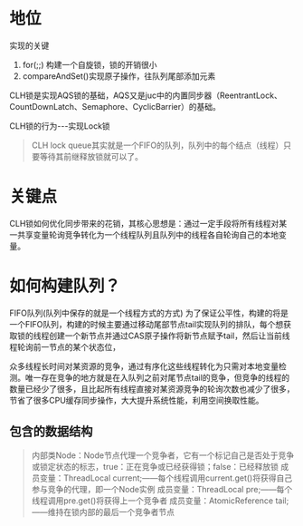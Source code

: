 
# 地位
实现的关键
1. for(;;) 构建一个自旋锁，锁的开销很小
2. compareAndSet()实现原子操作，往队列尾部添加元素



CLH锁是实现AQS锁的基础，AQS又是juc中的内置同步器（ReentrantLock、CountDownLatch、Semaphore、CyclicBarrier）的基础。

CLH锁的行为---实现Lock锁
>CLH lock queue其实就是一个FIFO的队列，队列中的每个结点（线程）只要等待其前继释放锁就可以了。

# 关键点
CLH锁如何优化同步带来的花销，其核心思想是：通过一定手段将所有线程对某一共享变量轮询竞争转化为一个线程队列且队列中的线程各自轮询自己的本地变量。

# 如何构建队列？

FIFO队列(队列中保存的就是一个线程方式的方式)
为了保证公平性，构建的将是一个FIFO队列，构建的时候主要通过移动尾部节点tail实现队列的排队，每个想获取锁的线程创建一个新节点并通过CAS原子操作将新节点赋予tail，然后让当前线程轮询前一节点的某个状态位，

众多线程长时间对某资源的竞争，通过有序化这些线程转化为只需对本地变量检测。唯一存在竞争的地方就是在入队列之前对尾节点tail的竞争，但竞争的线程的数量已经少了很多，且比起所有线程直接对某资源竞争的轮询次数也减少了很多，节省了很多CPU缓存同步操作，大大提升系统性能，利用空间换取性能。


## 包含的数据结构
>内部类Node：Node节点代理一个竞争者，它有一个标记自己是否处于竞争或锁定状态的标志，true：正在竞争或已经获得锁；false：已经释放锁
 成员变量：ThreadLocal<Node> current;——每个线程调用current.get()将获得自己参与竞争的代理，即一个Node实例
 成员变量：ThreadLocal<Node> pre;——每个线程调用pre.get()将获得上一个竞争者
 成员变量：AtomicReference<Node> tail;——维持在锁内部的最后一个竞争者节点
 